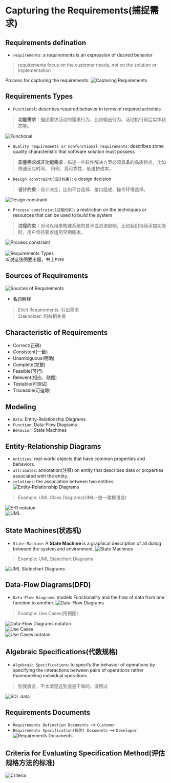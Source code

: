 # Capturing the Requirements(捕捉需求)

## Requirements defination
- `requirements`: a requirements is an expression of desired behavior
> requirements focus on the customer needs, not on the solution or implementation

Process for capturing the requirements:
![Capturing Requirements](images/capturingRequirements.png)<br>

## Requirements Types
- `Functional`: describes required behavior in terms of required activities
> **功能需求**：描述需求活动的需求行为，比如输出行为、活动执行前后实体状态等。<br>

![Functional](images/FunctionRequirements.png)<br>
- `Quality requirements or nonfunctional requirements`: describes some quality
characteristic that software solution must possess
> **质量需求或非功能需求**：描述一些软件解决方案必须具备的品质特点，比如快速反应时间、
> 用例、高可靠性、低维护成本。

- `Design constraint(设计约束)`: a design decision
> **设计约束**：设计决定，比如平台选择、接口组成、操作环境选择。

![Design constraint](images/DesignRequirements.png)<br>
- `Process constraint(过程约束)`: a restriction on the techniques or resources that
can be used to build the system
> **过程约束**：对可以用来构建系统的技术或资源限制，比如我们持续添加功能时，用户坚持要求适用早期版本，

![Process constraint](images/ProcessRequirements.png)<br><br>
![Requirements Types](images/requirementsType.png)<br>
听说这张图要出题，书上`P150`

## Sources of Requirements
![Sources of Requirements](images/Source-Requirements.png)<br>
- 名词解释
> Elicit Requirements: 引出需求<br>
> Stakholder: 利益相关者<br>

## Characteristic of Requirements
- Correct(正确)
- Consistent(一致)
- Unambiguous(明确)
- Complete(完整)
- Feasible(可行)
- Relevent(相应、贴题)
- Testable(可测试)
- Traceable(可追踪)

## Modeling
- `Data`: Entity-Relationship Diagrams
- `Function`: Data-Flow Diagrams
- `Behavior`: State Machines

## Entity-Relationship Diagrams
- `entities`: real-world objects that have common properties and behaviors.
- `attributes`: annotation(注释) on entity that describes data or properties associated
with the entity.
- `relations`: the association between two entities.
![Entity-Relationship Diagrams](images/E-R.png)<br>
> Example: UML Class Diagrams(UML--统一建模语言)

![E-R notaton](images/E-RDiagramsNotation.png)<br>
![UML](images/UML.png)<br>

## State Machines(状态机)
- `State Machine`: A **State Machine** is a graphical description of all dialog
between the system and environment.
![State Machines](images/StateMachines.png)<br>
> Example: UML Statechart Diagrams

![UML Statechart Diagrams](images/UMLState.png)<br>

## Data-Flow Diagrams(DFD)
- `Data-Flow Diagrams`: models Functionality and the flow of data from one function
to another.
![Data-Flow Diagrams](images/Data-Flow.png)<br>
> Example: Use Cases(用例图)

![Data-Flow Diagrams notaton](images/Data-FlowNotation.png)<br>
![Use Cases](images/UseCases.png)<br>
![Use Cases notaton](images/UseCasesNotation.png)<br>

## Algebraic Specifications(代数规格)
- `Algebraic Specifications`: to specify the behavior of operations by specifying
the interactions between pairs of operations rather thanmodeling individual operations
> 恕我直言，不太清楚这到底是干嘛的，没用过

![SDL data](images/SDL.png)<br>

## Requirements Documents
- `Requirements Defination Documents` --> `Customer`
- `Requirements Specification(规范) Documents` --> `Developer`
![Requirements Documents](images/RequirementDocument.png)<br>

## Criteria for Evaluating Specification Method(评估规格方法的标准)
![Criteria](images/CriteriaSpecification.png)<br>
